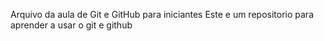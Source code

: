 Arquivo da aula de Git e GitHub para iniciantes 
Este e um repositorio para aprender a usar o git e github